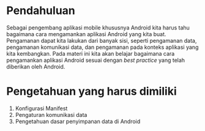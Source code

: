 # Pendahuluan
Sebagai pengembang aplikasi mobile khususnya Android kita harus tahu bagaimana cara mengamankan aplikasi Android yang kita buat. Pengamanan dapat kita lakukan dari banyak sisi, seperti pengamanan data, pengamanan komunikasi data, dan pengamanan pada konteks aplikasi yang kita kembangkan. Pada materi ini kita akan belajar bagaimana cara pengamankan aplikasi Android sesuai dengan *best practice* yang telah diberikan oleh Android.

# Pengetahuan yang harus dimiliki
1. Konfigurasi Manifest
2. Pengaturan komunikasi data
3. Pengetahuan dasar penyimpanan data di Android